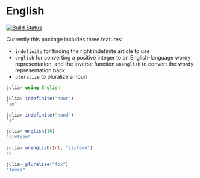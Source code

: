 # English

[![Build Status](https://travis-ci.org/TotalVerb/English.jl.svg?branch=master)](https://travis-ci.org/TotalVerb/English.jl)

Currently this package includes three features:

 - `indefinite` for finding the right indefinite article to use
 - `english` for converting a positive integer to an English-language wordy
   representation, and the inverse function `unenglish` to convert the wordy
   representation back.
 - `pluralize` to pluralize a noun

```julia
julia> using English

julia> indefinite("hour")
"an"

julia> indefinite("hand")
"a"

julia> english(16)
"sixteen"

julia> unenglish(Int, "sixteen")
16

julia> pluralize("fox")
"foxes"
```
